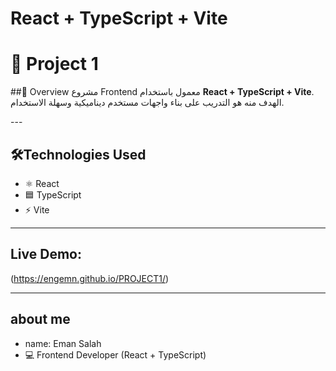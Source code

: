 # React + TypeScript + Vite

# 🎯 Project 1
<div align="left">

##📌 Overview
مشروع Frontend معمول باستخدام **React + TypeScript + Vite**.  
الهدف منه هو التدريب على بناء واجهات مستخدم ديناميكية وسهلة الاستخدام.
<div/>
---

## 🛠Technologies Used
- ⚛️ React  
- 🟦 TypeScript  
- ⚡ Vite  

---

## **Live Demo:** 
(https://engemn.github.io/PROJECT1/)

---

## about me
- name: Eman Salah  
- 💻 Frontend Developer (React + TypeScript)  
